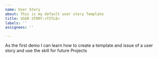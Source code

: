 ```yaml
---
name: User Story
about: This is my default user story Template
title: USER STORY:<TITLE>
labels: ''
assignees: ''

---
```


As the first demo I can learn how to create a template and issue of a user story and use the skill for future Projects
